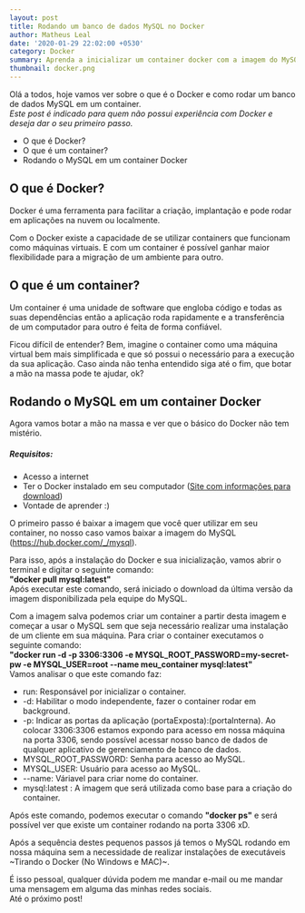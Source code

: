 ```yaml
---
layout: post
title: Rodando um banco de dados MySQL no Docker
author: Matheus Leal
date: '2020-01-29 22:02:00 +0530'
category: Docker
summary: Aprenda a inicializar um container docker com a imagem do MySQL
thumbnail: docker.png
---
```


<p>Olá a todos, hoje vamos ver sobre o que é o Docker e como rodar um banco de dados MySQL em um container. <br> <i>Este post é indicado para quem não possui experiência com Docker e deseja dar o seu primeiro passo.</i></p>
<ul>
  <li>O que é Docker?</li>
  <li>O que é um container?</li>
  <li>Rodando o MySQL em um container Docker</li>
</ul>

<h2>O que é Docker?</h2>
<p>Docker é uma ferramenta para facilitar a criação, implantação e pode rodar em aplicações na nuvem ou localmente.</p>
<p>Com o Docker existe a capacidade de se utilizar containers que funcionam como máquinas virtuais. E com um container é possível ganhar maior flexibilidade para a migração de um ambiente para outro.</p>

<h2>O que é um container?</h2>
<p>Um container é uma unidade de software que engloba  código e todas as suas dependências então a aplicação roda rapidamente e a transferência de um computador para outro é feita de forma confiável.</p>
<p>Ficou difícil de entender? Bem, imagine o container como uma máquina virtual bem mais simplificada e que só possui o necessário para a execução da sua aplicação. Caso ainda não tenha entendido siga até o fim, que botar a mão na massa pode te ajudar, ok?</p>

<h2>Rodando o MySQL em um container Docker</h2>
<p>Agora vamos botar a mão na massa e ver que o básico do Docker não tem mistério.</p>
<h5>Requisitos:</h5>
<ul>
  <li>Acesso a internet</li>
  <li>Ter o Docker instalado em seu computador (<a href="https://www.docker.com/products/docker-desktop" target="_blank">Site com informações para download</a>)</li>
  <li>Vontade de aprender :)</li>
</ul>

<p>O primeiro passo é baixar a imagem que você quer utilizar em seu container, no nosso caso vamos baixar a imagem do MySQL (<a href="https://hub.docker.com/_/mysql" target="_blank">https://hub.docker.com/_/mysql</a>).</p>
<p>Para isso, após a instalação do Docker e sua inicialização, vamos abrir o terminal e digitar o seguinte comando: <br> <b>"docker pull mysql:latest"</b><br> Após executar este comando, será iniciado o download da última versão da imagem disponibilizada pela equipe do MySQL.</p>

<p>Com a imagem salva podemos criar um container a partir desta imagem e começar a usar o MySQL sem que seja necessário realizar uma instalação de um cliente em sua máquina. Para criar o container executamos o seguinte comando: <br> 
<b>"docker run -d -p 3306:3306 -e MYSQL_ROOT_PASSWORD=my-secret-pw -e MYSQL_USER=root --name meu_container mysql:latest"</b><br> Vamos analisar o que este comando faz:</p>

<ul>
  <li>run: Responsável por inicializar o container.</li>
  <li>-d: Habilitar o modo independente, fazer o container rodar em background.</li>
  <li>-p: Indicar as portas da aplicação (portaExposta):(portaInterna). Ao colocar 3306:3306 estamos expondo para acesso em nossa máquina     na porta 3306, sendo possível acessar nosso banco de dados de qualquer aplicativo de gerenciamento de banco de dados.</li>
  <li>MYSQL_ROOT_PASSWORD: Senha para acesso ao MySQL.</li>
  <li>MYSQL_USER: Usuário para acesso ao MySQL.</li>
  <li>--name: Váriavel para criar nome do container.</li>
  <li>mysql:latest : A imagem que será utilizada como base para a criação do container.</li>
</ul>

<p>Após este comando, podemos executar o comando <b>"docker ps"</b> e será possível ver que existe um container rodando na porta 3306 xD.</p>
<p>Após a sequência destes pequenos passos já temos o MySQL rodando em nossa máquina sem a necessidade de realizar instalações de executáveis ~Tirando o Docker (No Windows e MAC)~.</p>
<p>É isso pessoal, qualquer dúvida podem me mandar e-mail ou me mandar uma mensagem em alguma das minhas redes sociais. <br>
Até o próximo post!</p>